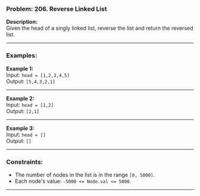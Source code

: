 ### **Problem: 206. Reverse Linked List**

**Description:**  
Given the head of a singly linked list, reverse the list and return the reversed list.

---

### **Examples:**

**Example 1:**  
Input: `head = [1,2,3,4,5]`  
Output: `[5,4,3,2,1]`

---

**Example 2:**  
Input: `head = [1,2]`  
Output: `[2,1]`

---

**Example 3:**  
Input: `head = []`  
Output: `[]`

---

### **Constraints:**
- The number of nodes in the list is in the range `[0, 5000]`.  
- Each node's value: `-5000 <= Node.val <= 5000`.

---